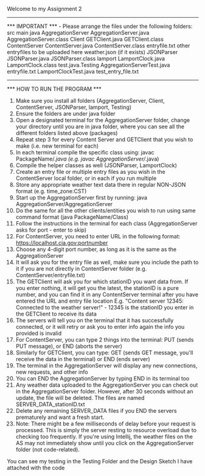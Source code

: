 Welcome to my Assignment 2

----------------------------------------------------
*** IMPORTANT *** - Please arrange the files under the following folders:
src
    main
        java
            AggregationServer
                AggregationServer.java
                AggregationServer.class
            Client
                GETClient.java
                GETClient.class
            ContentServer
                ContentServer.java
                ContentServer.class
                entryfile.txt
                other entryfiles to be uploaded here
                weather.json (if it exists)
            JSONParser
                JSONParser.java
                JSONParser.class
            lamport
                LamportClock.java
                LamportClock.class
            test.java.Testing
                AggregationServerTest.java
                entryfile.txt
                LamportClockTest.java
                test_entry_file.txt

---------------------------------------------

*** HOW TO RUN THE PROGRAM ***
1. Make sure you install all folders (AggregationServer, Client, ContentServer, JSONParser, lamport, Testing)
2. Ensure the folders are under java folder
3. Open a designated terminal for the AggregationServer folder, change your directory until you are in java folder, where
you can see all the different folders listed above (packages)
4. Repeat step 3 for every Content Server and GETClient that you wish to make (i.e. new terminal for each)
5. In each terminal compile the specific class using: javac PackageName/*.java (e.g. javac AggregationServer/*.java)
6. Compile the helper classes as well (JSONParser, LamportClock)
7. Create an entry file or multiple entry files as you wish in the ContentServer local folder, or in each if you run multiple
8. Store any appropriate weather text data there in regular NON-JSON format (e.g. time_zone:CST)
9. Start up the AggregationServer first by running: java AggregationServer/AggregationServer
10. Do the same for all the other clients/entities you wish to run using same command format (java PackageName/Class)
11. Follow the instructions in the terminal for each class (AggregationServer asks for port - enter to skip)
12. For ContentServer, you need to enter URL in the following format: https://localhost.cia.gov:portnumber
13. Choose any 4-digit port number, as long as it is the same as the AggregationServer
14. It will ask you for the entry file as well, make sure you include the path to it if you are not directly in ContentServer 
folder (e.g. ContentServer/entryfile.txt)
15. The GETClient will ask you for which stationID you want data from. If you enter nothing, it will get you the latest, 
the stationID is a pure number, and you can find it in any ContentServer terminal after you have entered the URL and entry file location
E.g. "Content server 12345: Connected to the weather server!" - 12345 is the stationID you enter in the GETClient to receive its data
16. The servers will tell you on the terminal that it has successfully connected, or it will retry or ask you to enter info again 
the info you provided is invalid
17. For ContentServer, you can type 2 things into the terminal: PUT (sends PUT message), or END (aborts the server)
18. Similarly for GETClient, you can type: GET (sends GET message, you'll receive the data in the terminal) or END (ends server)
19. The terminal in the AggregationServer will display any new connections, new requests, and other info
20. You can END the AggregationServer by typing END in its terminal too
21. Any weather data uploaded to the AggregationServer you can check out in the AggregationServer folder. However,
after 30 seconds without an update, the file will be deleted. The files are named SERVER_DATA_stationID.txt
22. Delete any remaining SERVER_DATA files if you END the servers prematurely and want a fresh start.
23. Note: There might be a few milliseconds of delay before your request is processed. This is simply the server resting
to resource overload due to checking too frequently. 
If you're using Intellij, the weather files on the AS may not immediately show until you click on the AggregationServer 
folder (not code-related).

You can see my testing in the Testing Folder and the Design Sketch I have attached with the code